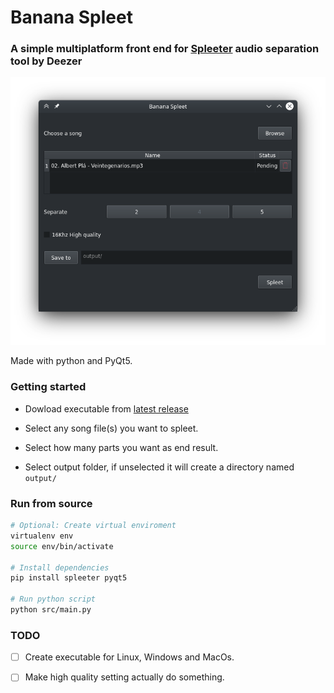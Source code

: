 # Banana Spleet

### A simple multiplatform front end for [Spleeter](https://github.com/deezer/spleeter) audio separation tool by Deezer

![Screenshot](assets/img/Screenshot.png)

Made with python and PyQt5.

### Getting started

- Dowload executable from [latest release]()

- Select any song file(s) you want to spleet.

 - Select how many parts you want as end result.

- Select output folder, if unselected it will create a directory named ```output/```

### Run from source

```sh
# Optional: Create virtual enviroment
virtualenv env
source env/bin/activate

# Install dependencies
pip install spleeter pyqt5

# Run python script
python src/main.py
```
### TODO
- [ ] Create executable for Linux, Windows and MacOs.
- [ ] Make high quality setting actually do something.


